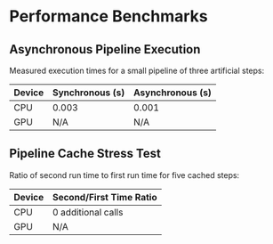 # Performance Benchmarks

## Asynchronous Pipeline Execution

Measured execution times for a small pipeline of three artificial steps:

| Device | Synchronous (s) | Asynchronous (s) |
|--------|-----------------|------------------|
| CPU    | 0.003 | 0.001 |
| GPU    | N/A | N/A |

## Pipeline Cache Stress Test

Ratio of second run time to first run time for five cached steps:

| Device | Second/First Time Ratio |
|--------|------------------------|
| CPU    | 0 additional calls |
| GPU    | N/A |
